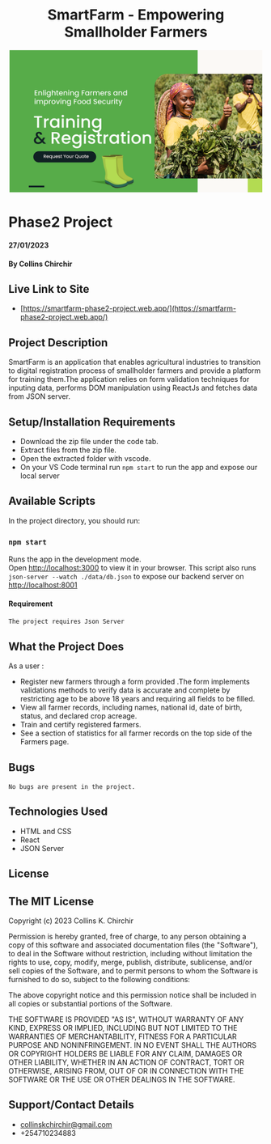 <h1 align="center">SmartFarm - Empowering Smallholder Farmers <br /></h1>  
<p align="center">
  <img src="https://github.com/collinskchirchir/phase2-react-project-smartfarm/blob/main/src/assets/photos/homepage-banner(700px).png" width="500" >
</p>

# Phase2 Project
#### 27/01/2023
#### By Collins Chirchir 

## Live Link to Site
  - [https://smartfarm-phase2-project.web.app/](https://smartfarm-phase2-project.web.app/)

## Project Description
  SmartFarm is an application that enables agricultural industries to transition to digital registration process of smallholder farmers and provide a platform for training them.The application relies on form validation techniques for inputing data, performs DOM manipulation using ReactJs and fetches data from JSON server.

## Setup/Installation Requirements
  - Download the zip file under the code tab.
  - Extract files from the zip file.
  - Open the extracted folder with vscode.
  - On your VS Code terminal run `npm start` to run the app and expose our local server

## Available Scripts
In the project directory, you should run:

  ### `npm start`
  Runs the app in the development mode.\
  Open [http://localhost:3000](http://localhost:3000) to view it in your browser.
  This script also runs `json-server --watch ./data/db.json` to expose our backend server on [http://localhost:8001](http://localhost:8001)
     

#### Requirement
    The project requires Json Server

## What the Project Does
As a user :
  - Register new farmers through a form provided .The form implements validations methods to verify data is accurate and complete by restricting age to be above 18 years and requiring all fields to be filled.
  - View all farmer records, including names, national id, date of birth,
   status, and declared crop acreage.
  - Train and certify registered farmers.
  - See a section of statistics for all farmer records on the top side of the Farmers page.

## Bugs
    No bugs are present in the project.

## Technologies Used
  - HTML and CSS
  - React
  - JSON Server

## License

## The MIT License

Copyright (c) 2023 Collins K. Chirchir

Permission is hereby granted, free of charge, to any person obtaining a copy
of this software and associated documentation files (the "Software"), to deal
in the Software without restriction, including without limitation the rights
to use, copy, modify, merge, publish, distribute, sublicense, and/or sell
copies of the Software, and to permit persons to whom the Software is
furnished to do so, subject to the following conditions:

The above copyright notice and this permission notice shall be included in all
copies or substantial portions of the Software.

THE SOFTWARE IS PROVIDED "AS IS", WITHOUT WARRANTY OF ANY KIND, EXPRESS OR
IMPLIED, INCLUDING BUT NOT LIMITED TO THE WARRANTIES OF MERCHANTABILITY,
FITNESS FOR A PARTICULAR PURPOSE AND NONINFRINGEMENT. IN NO EVENT SHALL THE
AUTHORS OR COPYRIGHT HOLDERS BE LIABLE FOR ANY CLAIM, DAMAGES OR OTHER
LIABILITY, WHETHER IN AN ACTION OF CONTRACT, TORT OR OTHERWISE, ARISING FROM,
OUT OF OR IN CONNECTION WITH THE SOFTWARE OR THE USE OR OTHER DEALINGS IN THE
SOFTWARE.



## Support/Contact Details
  - collinskchirchir@gmail.com
  - +254710234883
